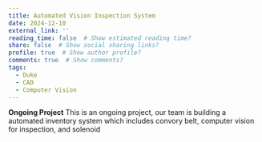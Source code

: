```yaml
---
title: Automated Vision Inspection System 
date: 2024-12-10
external_link: ''
reading_time: false  # Show estimated reading time?
share: false  # Show social sharing links?
profile: true  # Show author profile?
comments: true  # Show comments?
tags:
  - Duke
  - CAD
  - Computer Vision
---
```


**Ongoing Project**
This is an ongoing project, our team is building a automated inventory system which includes convory belt, computer vision for inspection, and solenoid